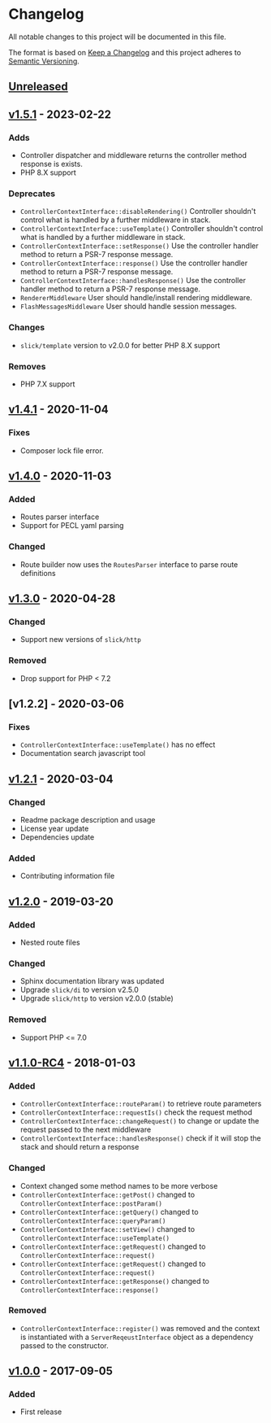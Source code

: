 # Changelog

All notable changes to this project will be documented in this file.

The format is based on [Keep a Changelog](http://keepachangelog.com/en/1.0.0/)
and this project adheres to [Semantic Versioning](http://semver.org/spec/v2.0.0.html).

## [Unreleased]

## [v1.5.1] - 2023-02-22
### Adds
- Controller dispatcher and middleware returns the controller method response is exists.
- PHP 8.X support
### Deprecates
- ``ControllerContextInterface::disableRendering()`` Controller shouldn't control what is handled by
  a further middleware in stack.
- ``ControllerContextInterface::useTemplate()`` Controller shouldn't control what is handled by
  a further middleware in stack.
- ``ControllerContextInterface::setResponse()`` Use the controller handler method to return a PSR-7 response message.
- ``ControllerContextInterface::response()`` Use the controller handler method to return a PSR-7 response message.
- ``ControllerContextInterface::handlesResponse()`` Use the controller handler method to return a PSR-7 response message.
- ``RendererMiddleware`` User should handle/install rendering middleware.
- ``FlashMessagesMiddleware`` User should handle session messages.

### Changes
- ``slick/template`` version to v2.0.0 for better PHP 8.X support
### Removes
- PHP 7.X support


## [v1.4.1] - 2020-11-04
### Fixes
- Composer lock file error.

## [v1.4.0] - 2020-11-03
### Added
- Routes parser interface
- Support for PECL yaml parsing
### Changed
- Route builder now uses the `RoutesParser` interface to parse route definitions

## [v1.3.0] - 2020-04-28
### Changed
- Support new versions of `slick/http`
### Removed
- Drop support for PHP < 7.2 

## [v1.2.2] - 2020-03-06
### Fixes
- `ControllerContextInterface::useTemplate()` has no effect
- Documentation search javascript tool

## [v1.2.1] - 2020-03-04
### Changed
- Readme package description and usage
- License year update
- Dependencies update
### Added
- Contributing information file

## [v1.2.0] - 2019-03-20
### Added
- Nested route files
### Changed
- Sphinx documentation library was updated
- Upgrade ``slick/di`` to version v2.5.0 
- Upgrade ``slick/http`` to version v2.0.0 (stable) 
### Removed
- Support PHP <= 7.0

## [v1.1.0-RC4] - 2018-01-03
### Added
- ``ControllerContextInterface::routeParam()`` to retrieve route parameters
- ``ControllerContextInterface::requestIs()`` check the request method
- ``ControllerContextInterface::changeRequest()`` to change or update the request passed to the next middleware
- ``ControllerContextInterface::handlesResponse()`` check if it will stop the stack and should return a response
### Changed
- Context changed some method names to be more verbose
- ``ControllerContextInterface::getPost()`` changed to ``ControllerContextInterface::postParam()``
- ``ControllerContextInterface::getQuery()`` changed to ``ControllerContextInterface::queryParam()``
- ``ControllerContextInterface::setView()`` changed to ``ControllerContextInterface::useTemplate()``
- ``ControllerContextInterface::getRequest()`` changed to ``ControllerContextInterface::request()``
- ``ControllerContextInterface::getRequest()`` changed to ``ControllerContextInterface::request()``
- ``ControllerContextInterface::getResponse()`` changed to ``ControllerContextInterface::response()``
### Removed
- ``ControllerContextInterface::register()`` was removed and the context is instantiated with a ``ServerReqeustInterface``
  object as a dependency passed to the constructor.    


## [v1.0.0] - 2017-09-05
### Added
- First release 

[Unreleased]: https://github.com/slickframework/web-stack/compare/v1.5.1...HEAD
[v1.5.1]: https://github.com/slickframework/web-stack/compare/v1.4.1...v1.5.1
[v1.4.1]: https://github.com/slickframework/web-stack/compare/v1.4.0...v1.4.1
[v1.4.0]: https://github.com/slickframework/web-stack/compare/v1.3.0...v1.4.0
[v1.3.0]: https://github.com/slickframework/web-stack/compare/v1.2.1...v1.3.0
[v1.2.1]: https://github.com/slickframework/web-stack/compare/v1.2.0...v1.2.1
[v1.2.0]: https://github.com/slickframework/web-stack/compare/v1.1.0-RC4...v1.2.0
[v1.1.0-RC4]: https://github.com/slickframework/web-stack/compare/v1.0.0...v1.1.0-RC4
[v1.0.0]: https://github.com/slickframework/web-stack/compare/2d2872...v1.0.0
